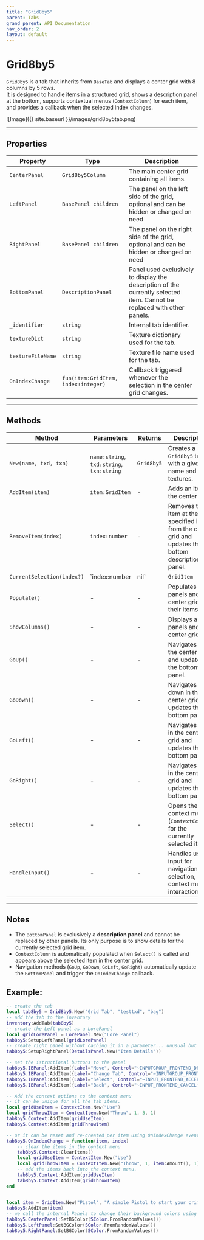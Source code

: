 ```yaml
---
title: "Grid8by5"
parent: Tabs
grand_parent: API Documentation
nav_order: 2
layout: default
---
```


# Grid8by5

`Grid8by5` is a tab that inherits from `BaseTab` and displays a center grid with 8 columns by 5 rows.  
It is designed to handle items in a structured grid, shows a description panel at the bottom, supports contextual menus (`ContextColumn`) for each item, and provides a callback when the selected index changes.

![Image]({{ site.baseurl }}/images/grid8by5tab.png)

---

## Properties

| Property | Type | Description |
|----------|------|-------------|
| `CenterPanel` | `Grid8by5Column` | The main center grid containing all items. |
| `LeftPanel` | `BasePanel children` | The panel on the left side of the grid, optional and can be hidden or changed on need
| `RightPanel` | `BasePanel children` | The panel on the right side of the grid, optional and can be hidden or changed on need
| `BottomPanel` | `DescriptionPanel` | Panel used exclusively to display the description of the currently selected item. Cannot be replaced with other panels. |
| `_identifier` | `string` | Internal tab identifier. |
| `textureDict` | `string` | Texture dictionary used for the tab. |
| `textureFileName` | `string` | Texture file name used for the tab. |
| `OnIndexChange` | `fun(item:GridItem, index:integer)` | Callback triggered whenever the selection in the center grid changes. |

---

## Methods

| Method | Parameters | Returns | Description |
|--------|------------|---------|-------------|
| `New(name, txd, txn)` | `name:string`, `txd:string`, `txn:string` | `Grid8by5` | Creates a new `Grid8by5` tab with a given name and textures. |
| `AddItem(item)` | `item:GridItem` | - | Adds an item to the center grid. |
| `RemoveItem(index)` | `index:number` | - | Removes the item at the specified index from the center grid and updates the bottom description panel. |
| `CurrentSelection(index?)` | `index:number|nil` | `GridItem` | Gets or sets the currently selected item in the center grid. |
| `Populate()` | - | - | Populates all panels and the center grid with their items. |
| `ShowColumns()` | - | - | Displays all panels and the center grid. |
| `GoUp()` | - | - | Navigates up in the center grid and updates the bottom panel. |
| `GoDown()` | - | - | Navigates down in the center grid and updates the bottom panel. |
| `GoLeft()` | - | - | Navigates left in the center grid and updates the bottom panel. |
| `GoRight()` | - | - | Navigates right in the center grid and updates the bottom panel. |
| `Select()` | - | - | Opens the context menu (`ContextColumn`) for the currently selected item. |
| `HandleInput()` | - | - | Handles user input for navigation, selection, and context menu interaction. |

---

## Notes

- The `BottomPanel` is exclusively a **description panel** and cannot be replaced by other panels. Its only purpose is to show details for the currently selected grid item.  
- `ContextColumn` is automatically populated when `Select()` is called and appears above the selected item in the center grid.  
- Navigation methods (`GoUp`, `GoDown`, `GoLeft`, `GoRight`) automatically update the `BottomPanel` and trigger the `OnIndexChange` callback.

## Example:
```lua
-- create the tab
local tab8by5 = Grid8by5.New("Grid Tab", "testtxd", "bag")
-- add the tab to the inventory
inventory:AddTab(tab8by5)
-- create the Left panel as a LorePanel
local gridLorePanel = LorePanel.New("Lore Panel")
tab8by5:SetupLeftPanel(gridLorePanel)
-- create right panel without caching it in a parameter... unusual but allowed
tab8by5:SetupRightPanel(DetailsPanel.New("Item Details"))

-- set the istructional buttons to the panel
tab8by5.IBPanel:AddItem({Label="Move", Control="~INPUTGROUP_FRONTEND_DPAD_ALL~"})
tab8by5.IBPanel:AddItem({Label="Change Tab", Control="~INPUTGROUP_FRONTEND_BUMPERS~"})
tab8by5.IBPanel:AddItem({Label="Select", Control="~INPUT_FRONTEND_ACCEPT~"})
tab8by5.IBPanel:AddItem({Label="Back", Control="~INPUT_FRONTEND_CANCEL~"})

-- Add the context options to the context menu
-- it can be unique for all the tab items.
local gridUseItem = ContextItem.New("Use")
local gridThrowItem = ContextItem.New("Throw", 1, 3, 1)
tab8by5.Context:AddItem(gridUseItem)
tab8by5.Context:AddItem(gridThrowItem)

-- or it can be reset and re-created per item using OnIndexChange event called everytime you move the selection around
tab8by5.OnIndexChange = function(item, index)
    -- clear the items in the context menu
    tab8by5.Context:ClearItems()
    local gridUseItem = ContextItem.New("Use")
    local gridThrowItem = ContextItem.New("Throw", 1, item:Amount(), 1) -- if amount is a number.. if not you handle it as a string and convert it into a number
    -- add the items back into the context menu.
    tab8by5.Context:AddItem(gridUseItem)
    tab8by5.Context:AddItem(gridThrowItem)
end


local item = GridItem.New("Pistol", "A simple Pistol to start your criminal career", 100, `weapon_pistol`) -- no texture since we gave a weapon hash
tab8by5:AddItem(item)
-- we call the internal Panels to change their background colors using SColor class
tab8by5.CenterPanel:SetBGColor(SColor.FromRandomValues())
tab8by5.LeftPanel:SetBGColor(SColor.FromRandomValues())
tab8by5.RightPanel:SetBGColor(SColor.FromRandomValues())

```
